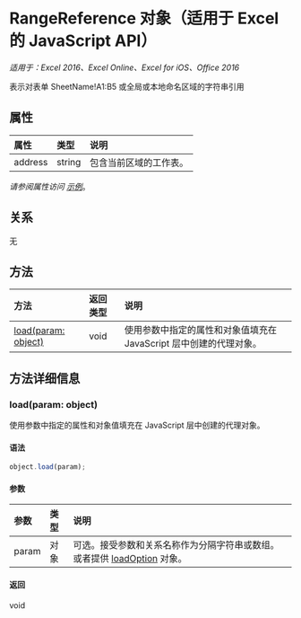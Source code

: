 # <a name="rangereference-object-(javascript-api-for-excel)"></a>RangeReference 对象（适用于 Excel 的 JavaScript API）

_适用于：Excel 2016、Excel Online、Excel for iOS、Office 2016_

表示对表单 SheetName!A1:B5 或全局或本地命名区域的字符串引用

## <a name="properties"></a>属性

| 属性     | 类型   |说明
|:---------------|:--------|:----------|
|address|string|包含当前区域的工作表。|

_请参阅属性访问 [示例](#property-access-examples)_。

## <a name="relationships"></a>关系
无


## <a name="methods"></a>方法

| 方法           | 返回类型    |说明|
|:---------------|:--------|:----------|
|[load(param: object)](#loadparam-object)|void|使用参数中指定的属性和对象值填充在 JavaScript 层中创建的代理对象。|

## <a name="method-details"></a>方法详细信息


### <a name="load(param:-object)"></a>load(param: object)
使用参数中指定的属性和对象值填充在 JavaScript 层中创建的代理对象。

#### <a name="syntax"></a>语法
```js
object.load(param);
```

#### <a name="parameters"></a>参数
| 参数    | 类型   |说明|
|:---------------|:--------|:----------|
|param|对象|可选。接受参数和关系名称作为分隔字符串或数组。或者提供 [loadOption](loadoption.md) 对象。|

#### <a name="returns"></a>返回
void
